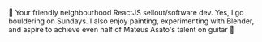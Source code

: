 👋 Your friendly neighbourhood ReactJS sellout/software dev. 
Yes, I go bouldering on Sundays. I also enjoy painting, experimenting with Blender, and aspire to achieve even half of Mateus Asato's talent on guitar 🫠
